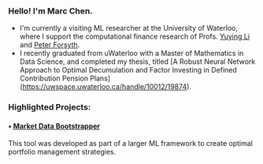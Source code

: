 ### Hello! I'm Marc Chen. 

- I'm currently a visiting ML researcher at the University of Waterloo, where I support the computational finance research of Profs. [Yuying Li](https://cs.uwaterloo.ca/~yuying/) and [Peter Forsyth](https://cs.uwaterloo.ca/~paforsyt/).
- I recently graduated from uWaterloo with a Master of Mathematics in Data Science, and completed my thesis, titled [A Robust Neural Network Approach to Optimal Decumulation and Factor Investing in Defined Contribution Pension Plans] (https://uwspace.uwaterloo.ca/handle/10012/19874).

### Highlighted Projects:

#### • [Market Data Bootstrapper](https://github.com/marcchen2/market_data_bootstrap/)  

This tool was developed as part of a larger ML framework to create optimal portfolio management strategies.  
